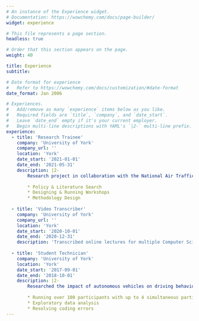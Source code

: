 ```yaml
---
# An instance of the Experience widget.
# Documentation: https://wowchemy.com/docs/page-builder/
widget: experience

# This file represents a page section.
headless: true

# Order that this section appears on the page.
weight: 40

title: Experience
subtitle:

# Date format for experience
#   Refer to https://wowchemy.com/docs/customization/#date-format
date_format: Jan 2006

# Experiences.
#   Add/remove as many `experience` items below as you like.
#   Required fields are `title`, `company`, and `date_start`.
#   Leave `date_end` empty if it's your current employer.
#   Begin multi-line descriptions with YAML's `|2-` multi-line prefix.
experience:
  - title: 'Research Trainee'
    company: 'University of York'
    company_url: ''
    location: 'York'
    date_start: '2021-01-01'
    date_end: '2021-05-31'
    description: |2-
        Research project in collaboration with the National Air Traffic Service (NATS) on how to safely introduce automated decision-making tools to Air Traffic Control. Responsibilities include:
    
        * Policy & Literature Search
        * Designing & Running Workshops
        * Methodology Design
        
  - title: 'Video Transcriber'
    company: 'University of York'
    company_url: ''
    location: 'York'
    date_start: '2020-10-01'
    date_end: '2020-12-31'
    description: 'Transcribed online lectures for multiple Computer Science modules.'
    
  - title: 'Student Technician'
    company: 'University of York'
    location: 'York'
    date_start: '2017-09-01'
    date_end: '2018-10-01'
    description: |2-
        Researched the impact of autonomous vehicles on driving behaviour, using Virtual Reality (VR) techonology. Responsibilities included:
        
        * Running over 100 participants with up to 4 simultaneous participants
        * Exploratory data analysis
        * Resolving coding errors
---
```

